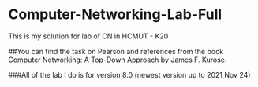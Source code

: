 # Computer-Networking-Lab-Full
This is my solution for lab of CN in HCMUT - K20

##You can find the task on Pearson and references from the book Computer Networking: A Top-Down Approach by James F. Kurose.

###All of the lab I do is for version 8.0 (newest version up to 2021 Nov 24)
